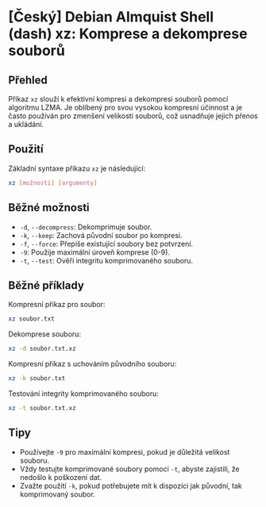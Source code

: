 # [Český] Debian Almquist Shell (dash) xz: Komprese a dekomprese souborů

## Přehled
Příkaz `xz` slouží k efektivní kompresi a dekompresi souborů pomocí algoritmu LZMA. Je oblíbený pro svou vysokou kompresní účinnost a je často používán pro zmenšení velikosti souborů, což usnadňuje jejich přenos a ukládání.

## Použití
Základní syntaxe příkazu `xz` je následující:

```bash
xz [možnosti] [argumenty]
```

## Běžné možnosti
- `-d`, `--decompress`: Dekomprimuje soubor.
- `-k`, `--keep`: Zachová původní soubor po kompresi.
- `-f`, `--force`: Přepíše existující soubory bez potvrzení.
- `-9`: Použije maximální úroveň komprese (0-9).
- `-t`, `--test`: Ověří integritu komprimovaného souboru.

## Běžné příklady
Kompresní příkaz pro soubor:

```bash
xz soubor.txt
```

Dekomprese souboru:

```bash
xz -d soubor.txt.xz
```

Kompresní příkaz s uchováním původního souboru:

```bash
xz -k soubor.txt
```

Testování integrity komprimovaného souboru:

```bash
xz -t soubor.txt.xz
```

## Tipy
- Používejte `-9` pro maximální kompresi, pokud je důležitá velikost souboru.
- Vždy testujte komprimované soubory pomocí `-t`, abyste zajistili, že nedošlo k poškození dat.
- Zvažte použití `-k`, pokud potřebujete mít k dispozici jak původní, tak komprimovaný soubor.
